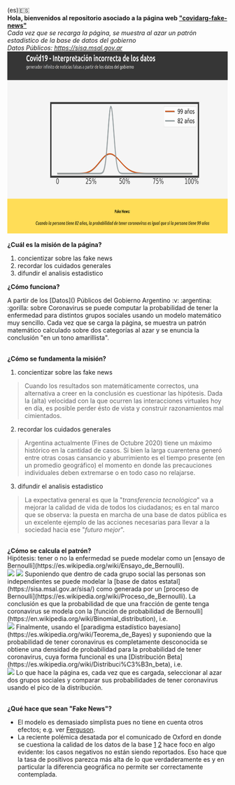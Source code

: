 (es):es:<br>
<b>Hola, bienvenidos al repositorio asociado a la página web ["covidarg-fake-news"](https://covidarg-fake-news.herokuapp.com/) </b><br>
<i>Cada vez que se recarga la página, se muestra al azar un patrón estadístico de la base de datos del gobierno</i><br>
<i>Datos Públicos: https://sisa.msal.gov.ar</i><br>
<img width=750, height=415, src="readme-static.png">
<br>
<p>
<b>¿Cuál es la misión de la página?</b></p>

1) concientizar sobre las fake news
2) recordar los cuidados generales
3) difundir el analisis estadistico

<p>
<b>¿Cómo funciona?</b></p>
A partir de los [Datos]() Públicos del Gobierno Argentino :v: :argentina: :gorilla: sobre Coronavirus se puede computar la probabilidad de tener la enfermedad para distintos grupos sociales usando un modelo matemático muy sencillo. Cada vez que se carga la página, se muestra un patrón matemático calculado sobre dos categorías al azar y se enuncia la conclusión "en un tono amarillista".  

<p>
<br>
<b>¿Cómo se fundamenta la misión?</b></p>

1) concientizar sobre las fake news
> Cuando los resultados son matemáticamente correctos, una alternativa a creer en la conclusión es cuestionar las hipótesis. Dada la (alta) velocidad con la que ocurren las interacciones virtuales hoy en día, es posible perder ésto de vista y construir razonamientos mal cimientados.   
2) recordar los cuidados generales
> Argentina actualmente (Fines de Octubre 2020) tiene un máximo histórico en la cantidad de casos. Si bien la larga cuarentena generó entre otras cosas cansancio y aburrimiento es el tiempo presente (en un promedio geográfico) el momento en donde las precauciones individuales deben extremarse o en todo caso no relajarse.  
3) difundir el analisis estadistico
> La expectativa general es que la "<i>transferencia tecnológica</i>" va a mejorar la calidad de vida de todos los ciudadanos; es en tal marco que se observa: la puesta en marcha de una base de datos pública es un excelente ejemplo de las acciones necesarias para llevar a la sociedad hacia ese "<i>futuro mejor</i>". 

<br>
<b>¿Cómo se calcula el patrón?</b><br>
Hipótesis: tener o no la enfermedad se puede modelar como un [ensayo de Bernoulli](https://es.wikipedia.org/wiki/Ensayo_de_Bernoulli).<br>
<img src="https://render.githubusercontent.com/render/math?math=Probabilidad(enfermo)=\mu">
<img src="https://render.githubusercontent.com/render/math?math=Probabilidad(sano)=1-\mu">
Suponiendo que dentro de cada grupo social las personas son independientes se puede modelar la [base de datos estatal](https://sisa.msal.gov.ar/sisa/) como generada por un [proceso de Bernoulli](https://es.wikipedia.org/wiki/Proceso_de_Bernoulli). La conclusión es que la probabilidad de que una fracción de gente tenga coronavirus se modela con la [función de probabilidad de Bernoulli](https://en.wikipedia.org/wiki/Binomial_distribution), i.e.<br>
<img src="https://render.githubusercontent.com/render/math?math=PMF(N_{sanos},N_{enfermos})=\binom{N_{sanos}+N_{enfermos}}{N_{enfermos}}\mu^{N_{enfermos}}(1-\mu)^{N_{sanos}}">
Finalmente, usando el [paradigma estadístico bayesiano](https://es.wikipedia.org/wiki/Teorema_de_Bayes) y suponiendo que la probabilidad de tener coronavirus es completamente desconocida se obtiene una densidad de probabilidad para la probabilidad de tener coronavirus, cuya forma funcional es una [Distribución Beta](https://es.wikipedia.org/wiki/Distribuci%C3%B3n_beta), i.e.<br>
<img src="https://render.githubusercontent.com/render/math?math=Beta(\mu)\approx\frac{\Gamma(N_{sanos}+N_{enfermos})}{\Gamma(N_{enfermos})\Gamma(N_{sanos})}\mu^{N_{enfermos}}(1-\mu)^{N_{sanos}}">
Lo que hace la página es, cada vez que es cargada, seleccionar al azar dos grupos sociales y comparar sus probabilidades de tener coronavirus usando el pico de la distribución.

<b><br>¿Qué hace que sean "Fake News"?</b>
* El modelo es demasiado simplista pues no tiene en cuenta otros efectos; e.g. ver [Ferguson](https://www.imperial.ac.uk/mrc-global-infectious-disease-analysis/covid-19/report-13-europe-npi-impact/). 
* La reciente polémica desatada por el comunicado de Oxford en donde se cuestiona la calidad de los datos de la base [1](https://www.infobae.com/tendencias/2020/10/22/el-sitio-estadistico-de-la-universidad-de-oxford-explico-los-motivos-por-los-que-saco-a-la-argentina-de-su-mapa-de-datos/) [2](https://www.cronista.com/economiapolitica/Por-que-razon-Argentina-fue-excluida-de-las-estadisticas-mundiales-sobre-coronavirus-20201021-0041.html) hace foco en algo evidente: los casos negativos no están siendo reportados. Eso hace que la tasa de positivos parezca más alta de lo que verdaderamente es y en particular la diferencia geográfica no permite ser correctamente contemplada. 
